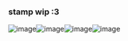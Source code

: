 ### stamp wip :3 
![image](https://github.com/anasuinarciso/anasuinarciso/assets/139638467/9cd54341-67e0-478b-89b9-a287fc51e369)![image](https://github.com/anasuinarciso/anasuinarciso/assets/139638467/2c045f03-24bc-450a-9df5-92a9017e4fad)![image](https://github.com/anasuinarciso/anasuinarciso/assets/139638467/21cad70a-b9c8-438d-b3ce-094abbe049ef)![image](https://github.com/anasuinarciso/anasuinarciso/assets/139638467/61de4957-de5d-469b-8d55-8f5e97db9d44)











